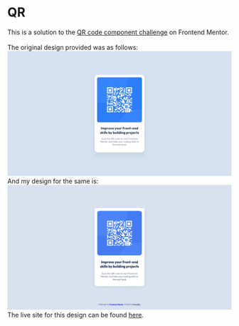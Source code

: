 # QR
This is a solution to the <a href="https://www.frontendmentor.io/challenges/qr-code-component-iux_sIO_H">QR code component challenge</a> on Frontend Mentor.
<br><br>
The original design provided was as follows: <br>
<img src="https://github.com/Sumedha2/QR/blob/main/images/desktop-design.jpg" alt="original design"><br>
And my design for the same is:<br>
<img src="https://github.com/Sumedha2/QR/blob/main/images/my_design.png" alt="my design"><br>
The live site for this design can be found <a href="https://sumedha2.github.io/QR/"> here</a>.
